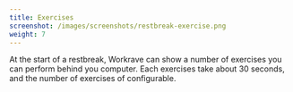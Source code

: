 ```yaml
---
title: Exercises
screenshot: /images/screenshots/restbreak-exercise.png
weight: 7
---
```

At the start of a restbreak, Workrave can show a number of exercises you can perform behind you computer.
Each exercises take about 30 seconds, and the number of exercises of configurable.
<!--more-->
